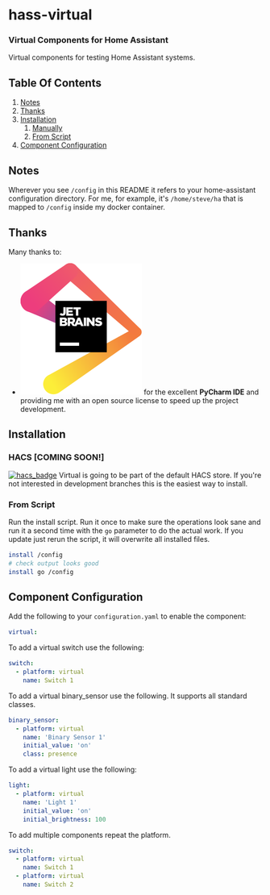 # hass-virtual
### Virtual Components for Home Assistant
Virtual components for testing Home Assistant systems.

## Table Of Contents
1. [Notes](#Notes)
1. [Thanks](#Thanks)
1. [Installation](#Installation)
   1. [Manually](#Manually)
   1. [From Script](#From-Script)
1. [Component Configuration](#Component-Configuration)

## Notes
Wherever you see `/config` in this README it refers to your home-assistant configuration directory. For me, for example, it's `/home/steve/ha` that is mapped to `/config` inside my docker container.

## Thanks
Many thanks to:
* [![JetBrains](/images/jetbrains.svg)](https://www.jetbrains.com/?from=hass-aarlo) for the excellent **PyCharm IDE** and providing me with an open source license to speed up the project development.

## Installation

### HACS [COMING SOON!]
[![hacs_badge](https://img.shields.io/badge/HACS-Default-orange.svg?style=for-the-badge)](https://github.com/custom-components/hacs)
Virtual is going to be part of the default HACS store. If you're not interested in development branches this is the easiest way to install.

### From Script
Run the install script. Run it once to make sure the operations look sane and run it a second time with the `go` parameter to do the actual work. If you update just rerun the script, it will overwrite all installed files.

```sh
install /config
# check output looks good
install go /config
```

## Component Configuration
Add the following to your `configuration.yaml` to enable the component:

```yaml
virtual:
```

To add a virtual switch use the following:

```yaml
switch:
  - platform: virtual
    name: Switch 1
```

To add a virtual binary_sensor use the following. It supports all standard classes.

```yaml
binary_sensor:
  - platform: virtual
    name: 'Binary Sensor 1'
    initial_value: 'on'
	class: presence
```

To add a virtual light use the following:

```yaml
light:
  - platform: virtual
    name: 'Light 1'
    initial_value: 'on'
    initial_brightness: 100
```

To add multiple components repeat the platform.

```yaml
switch:
  - platform: virtual
    name: Switch 1
  - platform: virtual
    name: Switch 2
```

